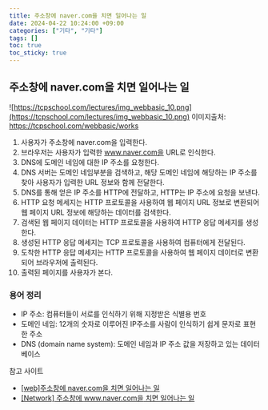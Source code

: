 ```yaml
---
title: 주소창에 naver.com을 치면 일어나는 일
date: 2024-04-22 10:24:00 +09:00
categories: ["기타", "기타"]
tags: []
toc: true
toc_sticky: true
---
```


## 주소창에 naver.com을 치면 일어나는 일

![https://tcpschool.com/lectures/img_webbasic_10.png](https://tcpschool.com/lectures/img_webbasic_10.png)
이미지출처: https://tcpschool.com/webbasic/works

1. 사용자가 주소창에 naver.com을 입력한다.
2. 브라우저는 사용자가 입력한 www.naver.com을 URL로 인식한다.
3. DNS에 도메인 네임에 대한 IP 주소를 요청한다.
4. DNS 서버는 도메인 네임부분을 검색하고, 해당 도메인 네임에 해당하는 IP 주소를 찾아 사용자가 입력한 URL 정보와 함께 전달한다.
5. DNS를 통해 얻은 IP 주소를 HTTP에 전달하고, HTTP는 IP 주소에 요청을 보낸다.
6. HTTP 요청 메세지는 HTTP 프로토콜을 사용하여 웹 페이지 URL 정보로 변환되어 웹 페이지 URL 정보에 해당하는 데이터를 검색한다.
7. 검색된 웹 페이지 데이터는 HTTP 프로토콜을 사용하여 HTTP 응답 메세지를 생성한다.
8. 생성된 HTTP 응답 메세지는 TCP 프로토콜을 사용하여 컴퓨터에게 전달된다.
9. 도착한 HTTP 응답 메세지는 HTTP 프로토콜을 사용하여 웹 페이지 데이터로 변환되어 브라우저에 출력된다.
10. 출력된 페이지를 사용자가 본다.

### 용어 정리

- IP 주소: 컴퓨터들이 서로를 인식하기 위해 지정받은 식별용 번호
- 도메인 네임: 12개의 숫자로 이루어진 IP주소를 사람이 인식하기 쉽게 문자로 표현한 주소
- DNS (domain name system): 도메인 네임과 IP 주소 값을 저장하고 있는 데이터베이스 


참고 사이트
- [[web]주소창에 naver.com을 치면 일어나는 일](https://amunre21.github.io/web/1-site-works/)
- [[Network] 주소창에 www.naver.com을 치면 일어나는 일](https://sophia2730.tistory.com/entry/DNS-%EC%A3%BC%EC%86%8C%EC%B0%BD%EC%97%90-wwwnavercom%EC%9D%84-%EC%B9%98%EB%A9%B4-%EC%9D%BC%EC%96%B4%EB%82%98%EB%8A%94-%EC%9D%BC)